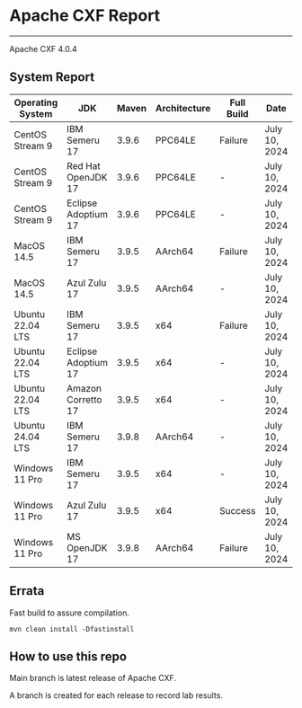 # Apache CXF Report
--- 

Apache CXF 4.0.4

## System Report

| Operating System    | JDK       | Maven | Architecture | Full Build | Date  |
|---------------------|-----------|-------|--------------|------------|-------|
| CentOS Stream 9     | IBM Semeru 17  | 3.9.6 | PPC64LE      | Failure | July 10, 2024 |
| CentOS Stream 9     | Red Hat OpenJDK 17  | 3.9.6 | PPC64LE      | - | July 10, 2024 |
| CentOS Stream 9     | Eclipse Adoptium 17  | 3.9.6 | PPC64LE      | - | July 10, 2024 |
| MacOS 14.5          | IBM Semeru 17  | 3.9.5 | AArch64      | Failure | July 10, 2024 |
| MacOS 14.5          | Azul Zulu 17  | 3.9.5 | AArch64      | - | July 10, 2024 |
| Ubuntu 22.04 LTS    | IBM Semeru 17  | 3.9.5 | x64      | Failure | July 10, 2024 |
| Ubuntu 22.04 LTS    | Eclipse Adoptium 17  | 3.9.5 | x64      | - | July 10, 2024 |
| Ubuntu 22.04 LTS    | Amazon Corretto 17  | 3.9.5 | x64      | - | July 10, 2024 |
| Ubuntu 24.04 LTS    | IBM Semeru 17  | 3.9.8 | AArch64      | - | July 10, 2024 |
| Windows 11 Pro      | IBM Semeru 17  | 3.9.5 | x64      | - | July 10, 2024 |
| Windows 11 Pro      | Azul Zulu 17  | 3.9.5 | x64      | Success | July 10, 2024 |
| Windows 11 Pro      | MS OpenJDK 17  | 3.9.8 | AArch64      | Failure | July 10, 2024 |



## Errata


Fast build to assure compilation. 
```
mvn clean install -Dfastinstall
```

## How to use this repo

Main branch is latest release of Apache CXF.

A branch is created for each release to record lab results.
